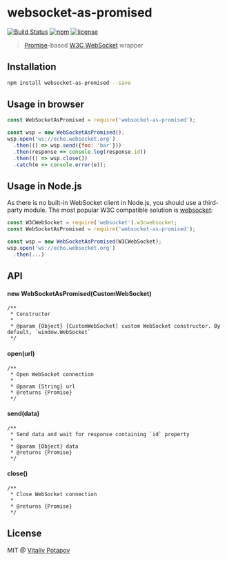 # websocket-as-promised

[![Build Status](https://travis-ci.org/vitalets/websocket-as-promised.svg?branch=master)](https://travis-ci.org/vitalets/websocket-as-promised)
[![npm](https://img.shields.io/npm/v/websocket-as-promised.svg)](https://www.npmjs.com/package/websocket-as-promised)
[![license](https://img.shields.io/npm/l/websocket-as-promised.svg)](https://www.npmjs.com/package/websocket-as-promised)

> [Promise]-based [W3C WebSocket] wrapper

## Installation
```bash
npm install websocket-as-promised --save
```

## Usage in browser
```js
const WebSocketAsPromised = require('websocket-as-promised');

const wsp = new WebSocketAsPromised();
wsp.open('ws://echo.websocket.org')
  .then(() => wsp.send({foo: 'bar'}))
  .then(response => console.log(response.id))
  .then(() => wsp.close())
  .catch(e => console.error(e));

```

## Usage in Node.js
As there is no built-in WebSocket client in Node.js, you should use a third-party module.
The most popular W3C compatible solution is [websocket](https://www.npmjs.com/package/websocket):
```js
const W3CWebSocket = require('websocket').w3cwebsocket;
const WebSocketAsPromised = require('websocket-as-promised');

const wsp = new WebSocketAsPromised(W3CWebSocket);
wsp.open('ws://echo.websocket.org')
  .then(...)

```

## API

#### new WebSocketAsPromised(CustomWebSocket)
```
/**
 * Constructor
 *
 * @param {Object} [CustomWebSocket] custom WebSocket constructor. By default, `window.WebSocket`
 */
```
#### open(url)
```
/**
 * Open WebSocket connection
 *
 * @param {String} url
 * @returns {Promise}
 */
```
#### send(data)
```
/**
 * Send data and wait for response containing `id` property
 *
 * @param {Object} data
 * @returns {Promise}
 */
```
#### close()
```
/**
 * Close WebSocket connection
 *
 * @returns {Promise}
 */
```

## License
MIT @ [Vitaliy Potapov](https://github.com/vitalets)

[W3C WebSocket]: https://developer.mozilla.org/en-US/docs/Web/API/WebSockets_API
[Promise]: https://developer.mozilla.org/en/docs/Web/JavaScript/Reference/Global_Objects/Promise 
